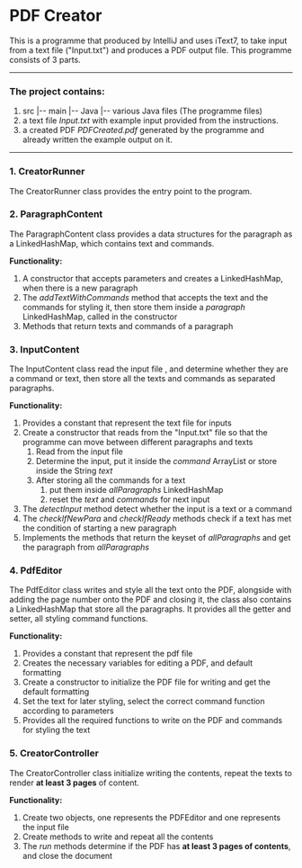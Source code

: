 # PDF Creator

This is a programme that produced by IntelliJ and uses iText7, to take input from a text file ("Input.txt")
and produces a PDF output file. This programme consists of 3 parts.

---

### The project contains:

1. src |-- main |-- Java |-- various Java files (The programme files)
2. a text file _Input.txt_ with example input provided from the instructions.
3. a created PDF _PDFCreated.pdf_ generated by the programme and already written the example output on it.

---

### 1. CreatorRunner

The CreatorRunner class provides the entry point to the program.

### 2. ParagraphContent

The ParagraphContent class provides a data structures for the paragraph as a LinkedHashMap, which contains text and
commands.

**Functionality:**

1. A constructor that accepts parameters and creates a LinkedHashMap, when there is a new paragraph
2. The _addTextWithCommands_ method that accepts the text and the commands for styling it, then store them inside a
   _paragraph_ LinkedHashMap, called in the constructor
3. Methods that return texts and commands of a paragraph

### 3. InputContent

The InputContent class read the input file , and determine whether they are a command or text, then store all the texts
and commands as separated paragraphs.

**Functionality:**

1. Provides a constant that represent the text file for inputs
2. Create a constructor that reads from the "Input.txt" file so that the programme can move between different paragraphs
   and texts
    1. Read from the input file
    2. Determine the input, put it inside the _command_ ArrayList or store inside the String _text_
    3. After storing all the commands for a text
        1. put them inside _allParagraphs_ LinkedHashMap
        2. reset the _text_ and _commands_ for next input
3. The _detectInput_ method detect whether the input is a text or a command
4. The _checkIfNewPara_ and _checkIfReady_ methods check if a text has met the condition of starting a new paragraph
5. Implements the methods that return the keyset of _allParagraphs_ and get the paragraph from _allParagraphs_

### 4. PdfEditor

The PdfEditor class writes and style all the text onto the PDF, alongside with adding the page number onto the PDF and
closing it, the class also contains a LinkedHashMap that store all the paragraphs. It provides all the getter and
setter, all styling command functions.

**Functionality:**
1. Provides a constant that represent the pdf file
2. Creates the necessary variables for editing a PDF, and default formatting
3. Create a constructor to initialize the PDF file for writing and get the default formatting
4. Set the text for later styling, select the correct command function according to parameters
5. Provides all the required functions to write on the PDF and commands for styling the text 

### 5. CreatorController

The CreatorController class initialize writing the contents, repeat the texts to render **at least 3 pages** of content.

**Functionality:**
1. Create two objects, one represents the PDFEditor and one represents the input file
2. Create methods to write and repeat all the contents
3. The _run_ methods determine if the PDF has **at least 3 pages of contents**, and close the document